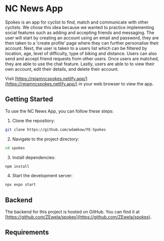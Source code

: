 # NC News App

Spokes is an app for cyclist to find, match and communicate with other cyclists. We chose this idea because we wanted to practice implementing social features such as adding and accepting friends and messaging. The user will start by creating an account using an email and password, they are then taken to a ‘create profile’ page where they can further personalise their account. Next, the user is taken to a users list which can be filtered by location, age, level of difficulty, type of biking and distance. Users can also send and accept friend requests from other users. Once users are matched, they are able to use the chat feature. Lastly, users are able to to view their own account, edit their details, and delete their account.

Visit [https://rejamncspokes.netlify.app/](https://rejamncspokes.netlify.app/) in your web browser to view the app.

## Getting Started

To use the NC News App, you can follow these steps:

1. Clone the repository:

```sh
git clone https://github.com/adamkow/FE-Spokes
```

2. Navigate to the project directory:

```sh
cd spokes
```

3. Install dependencies:

```sh
npm install
```

4. Start the development server:

```sh
npx expo start
```

## Backend

The backend for this project is hosted on GitHub. You can find it at [https://github.com/ZEwela/spokes](https://github.com/ZEwela/spokes).

## Requirements


